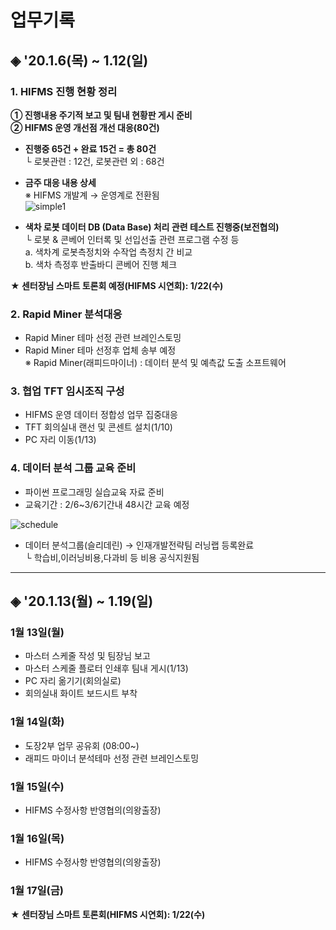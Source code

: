 # **업무기록**

## ◈ '20.1.6(목) ~ 1.12(일)

### 1. HIFMS 진행 현황 정리
    
**① 진행내용 주기적 보고 및 팀내 현황판 게시 준비**<br>
**② HIFMS 운영 개선점 개선 대응(80건)**

* **진행중 65건 + 완료 15건 = 총 80건**<br> 
   └ 로봇관련 : 12건, 로봇관련 외 : 68건<br> 	

* **금주 대응 내용 상세**<br>
    ※ HIFMS 개발계 → 운영계로 전환됨<br>
![simple1](https://user-images.githubusercontent.com/50024239/72126788-ca543b80-33b0-11ea-995f-2b06bd445ea7.png)

* **색차 로봇 데이터 DB (Data Base) 처리 관련 테스트 진행중(보전협의)**<br>
   └ 로봇 & 콘베어 인터록 및 선입선출 관련 프로그램 수정 등<br>
         a. 색차계 로봇측정치와 수작업 측정치 간 비교<br>
         b. 색차 측정후 반출바디 콘베어 진행 체크

**★ 센터장님 스마트 토론회 예정(HIFMS 시연회): 1/22(수)**

### 2. Rapid Miner 분석대응
- Rapid Miner 테마 선정 관련 브레인스토밍<br> 
- Rapid Miner 테마 선정후 업체 송부 예정<br>
   ※ Rapid Miner(래피드마이너) : 데이터 분석 및 예측값 도출 소프트웨어<br>   

### 3. 협업 TFT 임시조직 구성
 - HIFMS 운영 데이터 정합성 업무 집중대응<br>
 - TFT 회의실내 랜선 및 콘센트 설치(1/10)<br>
 - PC 자리 이동(1/13)

### 4. 데이터 분석 그룹 교육 준비
 - 파이썬 프로그래밍 실습교육 자료 준비<br>
 - 교육기간 : 2/6~3/6기간내 48시간 교육 예정<br>

![schedule](https://user-images.githubusercontent.com/50024239/72203104-cdcbed80-34aa-11ea-8c4d-62e2f5165c72.png)

 - 데이터 분석그룹(슬리데린) → 인재개발전략팀 러닝랩 등록완료<br>
    └ 학습비,이러닝비용,다과비 등 비용 공식지원됨

---------------------------------------------
## ◈ '20.1.13(월) ~ 1.19(일)

### 1월 13일(월)
 - 마스터 스케줄 작성 및 팀장님 보고<br>
 - 마스터 스케줄 플로터 인쇄후 팀내 게시(1/13)<br>
 - PC 자리 옮기기(회의실로)<br>
 - 회의실내 화이트 보드시트 부착 

### 1월 14일(화)
 - 도장2부 업무 공유회 (08:00~)<br>
 - 래피드 마이너 분석테마 선정 관련 브레인스토밍

### 1월 15일(수)
 - HIFMS 수정사항 반영협의(의왕출장)
 
### 1월 16일(목)
 - HIFMS 수정사항 반영협의(의왕출장)
 
### 1월 17일(금) 
 
**★ 센터장님 스마트 토론회(HIFMS 시연회): 1/22(수)**
